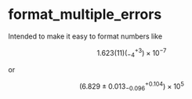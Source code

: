 # format_multiple_errors

Intended to make it easy to format numbers like

$$1.623(11)({}^{+3}_{-4})\times 10^{-7}$$

or

$$(6.829 \pm 0.013 {}^{+0.104}_{-0.096})\times10^{5}$$
